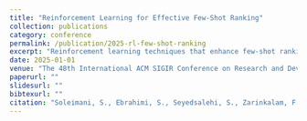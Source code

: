 ```yaml
---
title: "Reinforcement Learning for Effective Few-Shot Ranking"
collection: publications
category: conference
permalink: /publication/2025-rl-few-shot-ranking
excerpt: "Reinforcement learning techniques that enhance few-shot ranking tasks with minimal supervision."
date: 2025-01-01
venue: "The 48th International ACM SIGIR Conference on Research and Development in Information Retrieval (SIGIR 2025, Core Rank: A*)"
paperurl: ""
slidesurl: ""
bibtexurl: ""
citation: "Soleimani, S., Ebrahimi, S., Seyedsalehi, S., Zarinkalam, F., & Bagheri, E. (2025). Reinforcement Learning for Effective Few-Shot Ranking. <i>SIGIR 2025</i>."
---
```


